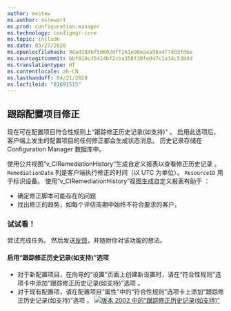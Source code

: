 ```yaml
---
author: mestew
ms.author: mstewart
ms.prod: configuration-manager
ms.technology: configmgr-core
ms.topic: include
ms.date: 03/27/2020
ms.openlocfilehash: 98ad184bf5d602dff261e96eaea96a4f7dd3fd6e
ms.sourcegitcommit: bbf820c35414bf2cba356f30fe047c1a34c5384d
ms.translationtype: HT
ms.contentlocale: zh-CN
ms.lasthandoff: 04/21/2020
ms.locfileid: "81691515"
---
```

## <a name="track-configuration-item-remediations"></a><a name="bkmk_track"></a> 跟踪配置项目修正
<!--42631411-->

现在可在配置项目符合性规则上“跟踪修正历史记录(如支持)”  。 启用此选项后，客户端上发生的配置项目的任何修正都会生成状态消息。 历史记录存储在 Configuration Manager 数据库中。

使用公共视图“v_CIRemediationHistory”生成自定义报表以查看修正历史记录  。 `RemediationDate` 列是客户端执行修正的时间（以 UTC 为单位）。 `ResourceID` 用于标识设备。 使用“v_CIRemediationHistory”视图生成自定义报表有助于  ：

- 确定修正脚本可能存在的问题
- 找出修正的趋势，如每个评估周期中始终不符合要求的客户。

### <a name="try-it-out"></a>试试看！

尝试完成任务。 然后发送[反馈](../../technical-preview-2003.md#bkmk_feedback)，并随附你对该功能的想法。

#### <a name="enable-the-track-remediation-history-when-supported-option"></a>启用“跟踪修正历史记录(如支持)”选项

- 对于新配置项目，在向导的“设置”页面上创建新设置时，请在“符合性规则”选项卡中添加“跟踪修正历史记录(如支持)”选项  。
- 对于现有配置项，请在配置项目“属性”中的“符合性规则”选项卡上添加“跟踪修正历史记录(如支持)”选项  。
[ ![版本 2002 中的“跟踪修正历史记录(如支持)”](../../media/4261411-remediation-history.png)](../../media/4261411-remediation-history.png#lightbox)
